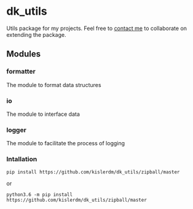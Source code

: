 # dk_utils

Utils package for my projects. Feel free to <a href="maito:admin@dkisler.de" target="_blank">contact me</a> to collaborate on extending the package.

## Modules

### formatter

The module to format data structures

### io

The module to interface data

### logger

The module to facilitate the process of logging

### Intallation

```shell
pip install https://github.com/kislerdm/dk_utils/zipball/master
```

or

```shell
python3.6 -m pip install https://github.com/kislerdm/dk_utils/zipball/master
```
